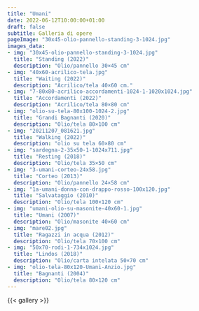 ```yaml
---
title: "Umani"
date: 2022-06-12T10:00:00+01:00
draft: false
subtitle: Galleria di opere
pageImage: "30x45-olio-pannello-standing-3-1024.jpg"
images_data:
- img: "30x45-olio-pannello-standing-3-1024.jpg"
  title: "Standing (2022)"
  description: "Olio/pannello 30×45 cm"
- img: "40x60-acrilico-tela.jpg"
  title: "Waiting (2022)"
  description: "Acrilico/tela 40×60 cm."
- img: "7-80x80-acrilico-accordamenti-1024-1-1020x1024.jpg"
  title: "Accordamenti (2022)"
  description: "Acrilico/tela 80×80 cm"
- img: "olio-su-tela-80x100-1024-2.jpg"
  title: "Grandi Bagnanti (2020)"
  description: "Olio/tela 80×100 cm"
- img: "20211207_081621.jpg"
  title: "Walking (2022)"
  description: "olio su tela 60×80 cm"
- img: "sardegna-2-35x50-1-1024x711.jpg"
  title: "Resting (2018)"
  description: "Olio/tela 35×50 cm"
- img: "3-umani-corteo-24x58.jpg"
  title: "Corteo (2013)"
  description: "Olio/pannello 24×58 cm"
- img: "1a-umani-donna-con-drappo-rosso-100x120.jpg"
  title: "Salvataggio (2010)"
  description: "Olio/tela 100×120 cm"
- img: "umani-olio-su-masonite-40x60-1.jpg"
  title: "Umani (2007)"
  description: "Olio/masonite 40×60 cm"
- img: "mare02.jpg"
  title: "Ragazzi in acqua (2012)"
  description: "Olio/tela 70×100 cm"
- img: "50x70-rodi-1-734x1024.jpg"
  title: "Lindos (2018)"
  description: "Olio/carta intelata 50×70 cm"
- img: "olio-tela-80x120-Umani-Anzio.jpg"
  title: "Bagnanti (2004)"
  description: "Olio/tela 80×120 cm"
---
```




{{< gallery >}} 